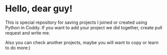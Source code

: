 # Hello, dear guy!

This is special repository for saving projects I joined or created using Python in Coddy. If you want to add your project we did together, create pull request and write me.

Also you can check another projects, maybe you will want to copy or learn to do more:)
